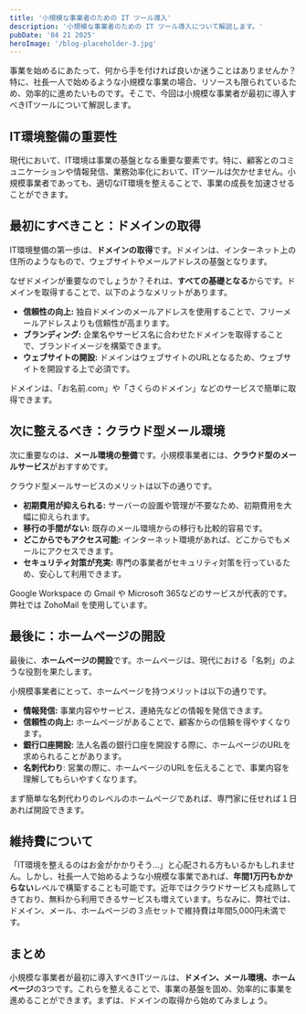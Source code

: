 ```yaml
---
title: '小規模な事業者のための IT ツール導入'
description: '小規模な事業者のための IT ツール導入について解説します。'
pubDate: '04 21 2025'
heroImage: '/blog-placeholder-3.jpg'
---
```


事業を始めるにあたって、何から手を付ければ良いか迷うことはありませんか？特に、社長一人で始めるような小規模な事業の場合、リソースも限られているため、効率的に進めたいものです。そこで、今回は小規模な事業者が最初に導入すべきITツールについて解説します。

## IT環境整備の重要性

現代において、IT環境は事業の基盤となる重要な要素です。特に、顧客とのコミュニケーションや情報発信、業務効率化において、ITツールは欠かせません。小規模事業者であっても、適切なIT環境を整えることで、事業の成長を加速させることができます。

## 最初にすべきこと：ドメインの取得

IT環境整備の第一歩は、**ドメインの取得**です。ドメインは、インターネット上の住所のようなもので、ウェブサイトやメールアドレスの基盤となります。

なぜドメインが重要なのでしょうか？それは、**すべての基礎となる**からです。ドメインを取得することで、以下のようなメリットがあります。

*   **信頼性の向上:** 独自ドメインのメールアドレスを使用することで、フリーメールアドレスよりも信頼性が高まります。
*   **ブランディング:** 企業名やサービス名に合わせたドメインを取得することで、ブランドイメージを構築できます。
*   **ウェブサイトの開設:** ドメインはウェブサイトのURLとなるため、ウェブサイトを開設する上で必須です。

ドメインは、「お名前.com」や「さくらのドメイン」などのサービスで簡単に取得できます。

## 次に整えるべき：クラウド型メール環境

次に重要なのは、**メール環境の整備**です。小規模事業者には、**クラウド型のメールサービス**がおすすめです。

クラウド型メールサービスのメリットは以下の通りです。

*   **初期費用が抑えられる:** サーバーの設置や管理が不要なため、初期費用を大幅に抑えられます。
*   **移行の手間がない:** 既存のメール環境からの移行も比較的容易です。
*   **どこからでもアクセス可能:** インターネット環境があれば、どこからでもメールにアクセスできます。
*   **セキュリティ対策が充実:** 専門の事業者がセキュリティ対策を行っているため、安心して利用できます。

Google Workspace の Gmail や Microsoft 365などのサービスが代表的です。
弊社では ZohoMail を使用しています。

## 最後に：ホームページの開設

最後に、**ホームページの開設**です。ホームページは、現代における「名刺」のような役割を果たします。

小規模事業者にとって、ホームページを持つメリットは以下の通りです。

*   **情報発信:** 事業内容やサービス、連絡先などの情報を発信できます。
*   **信頼性の向上:** ホームページがあることで、顧客からの信頼を得やすくなります。
*   **銀行口座開設:** 法人名義の銀行口座を開設する際に、ホームページのURLを求められることがあります。
* **名刺代わり**: 営業の際に、ホームページのURLを伝えることで、事業内容を理解してもらいやすくなります。

まず簡単な名刺代わりのレベルのホームページであれば、専門家に任せれば１日あれば開設できます。

## 維持費について

「IT環境を整えるのはお金がかかりそう…」と心配される方もいるかもしれません。しかし、社長一人で始めるような小規模な事業であれば、**年間1万円もかからない**レベルで構築することも可能です。近年ではクラウドサービスも成熟してきており、無料から利用できるサービスも増えています。ちなみに、弊社では、ドメイン、メール、ホームページの３点セットで維持費は年間5,000円未満です。

## まとめ

小規模な事業者が最初に導入すべきITツールは、**ドメイン、メール環境、ホームページ**の3つです。これらを整えることで、事業の基盤を固め、効率的に事業を進めることができます。まずは、ドメインの取得から始めてみましょう。

